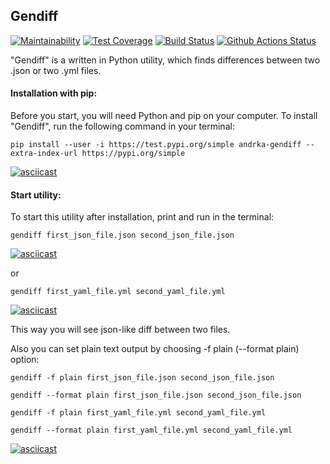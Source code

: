 ## Gendiff

[![Maintainability](https://api.codeclimate.com/v1/badges/e72cf6c566954f9d6477/maintainability)](https://codeclimate.com/github/Andrka/python-project-lvl2/maintainability) [![Test Coverage](https://api.codeclimate.com/v1/badges/e72cf6c566954f9d6477/test_coverage)](https://codeclimate.com/github/Andrka/python-project-lvl2/test_coverage) [![Build Status](https://travis-ci.org/Andrka/python-project-lvl2.svg?branch=master)](https://travis-ci.org/Andrka/python-project-lvl2) [![Github Actions Status](https://github.com/Andrka/python-project-lvl2/workflows/Python%20CI/badge.svg)](https://github.com/Andrka/python-project-lvl2/actions)

"Gendiff" is a written in Python utility, which finds differences between two .json or two .yml files.

#### Installation with pip:

Before you start, you will need Python and pip on your computer. To install "Gendiff", run the following command in your terminal:

`pip install --user -i https://test.pypi.org/simple andrka-gendiff --extra-index-url https://pypi.org/simple`

[![asciicast](https://asciinema.org/a/LcGT6OPf6QuD3iKCwef5XXkTd.svg)](https://asciinema.org/a/LcGT6OPf6QuD3iKCwef5XXkTd)

#### Start utility:

To start this utility after installation, print and run in the terminal:

`gendiff first_json_file.json second_json_file.json`

[![asciicast](https://asciinema.org/a/u3JvS82zTSWRtC5DEnyjnD9ai.svg)](https://asciinema.org/a/u3JvS82zTSWRtC5DEnyjnD9ai)

or

`gendiff first_yaml_file.yml second_yaml_file.yml`

[![asciicast](https://asciinema.org/a/dftuzIBseoRNiT1svBRICO0UH.svg)](https://asciinema.org/a/dftuzIBseoRNiT1svBRICO0UH)

This way you will see json-like diff between two files.

Also you can set plain text output by choosing -f plain (--format plain) option:

`gendiff -f plain first_json_file.json second_json_file.json`

`gendiff --format plain first_json_file.json second_json_file.json`

`gendiff -f plain first_yaml_file.yml second_yaml_file.yml`

`gendiff --format plain first_yaml_file.yml second_yaml_file.yml`

[![asciicast](https://asciinema.org/a/NtLJIat5JJ67P5SxVbxt6vJ4M.svg)](https://asciinema.org/a/NtLJIat5JJ67P5SxVbxt6vJ4M)
